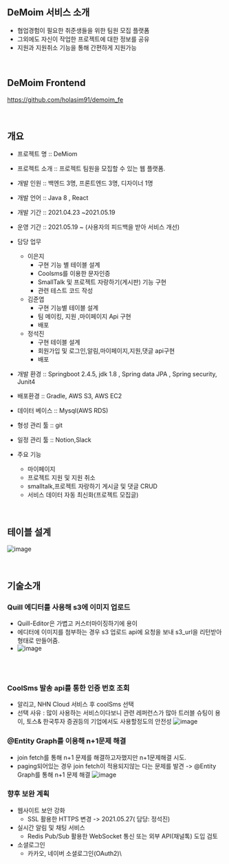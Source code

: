 <br>
<br>

## DeMoim 서비스 소개

- 협업경험이 필요한 취준생들을 위한 팀원 모집 플랫폼
- 그외에도 자신이 작업한 프로젝트에 대한 정보를 공유
- 지원과 지원취소 기능을 통해 간편하게 지원가능

<br>

## DeMoim Frontend 
https://github.com/holasim91/demoim_fe

<br>

## 개요

- 프로젝트 명 :: DeMiom

- 프로젝트 소개 :: 프로젝트 팀원을 모집할 수 있는 웹 플랫폼.

- 개발 인원 :: 백엔드 3명, 프론트엔드 3명, 디자이너 1명

- 개발 언어 ::  Java 8 , React

- 개발 기간 :: 2021.04.23 ~2021.05.19

- 운영 기간 :: 2021.05.19 ~ (사용자의 피드백을 받아 서비스 개선)

- 담당 업무  
  * 이은지
    + 구현 기능 별 테이블 설계
    +  Coolsms를 이용한 문자인증 
    +  SmallTalk 및 프로젝트 자랑하기(게시판) 기능 구현
    +  관련 테스트 코드 작성 
  * 김준엽
    + 구현 기능별 테이블 설계
    + 팀 메이킹, 지원 ,마이페이지 Api 구현
    + 배포
  * 정석진
    + 구현  테이블 설계
    + 회원가입 및 로그인,알림,마이페이지,지원,댓글 api구현
    + 배포

- 개발 환경 :: Springboot 2.4.5, jdk 1.8 , Spring data JPA , Spring security, Junit4

- 배포환경 :: Gradle, AWS S3, AWS EC2

- 데이터 베이스 :: Mysql(AWS RDS)

- 형성 관리 툴 :: git

- 일정 관리 툴 :: Notion,Slack

- 주요 기능 
  * 마이페이지 
  * 프로젝트 지원 및 지원 취소
  * smalltalk,프로젝트 자랑하기 게시글 및 댓글 CRUD
  * 서비스 데이터 자동 최신화(프로젝트 모집글)

<br>

## 테이블 설계 

![image](https://user-images.githubusercontent.com/78028746/119464301-8da69b80-bd7d-11eb-9f0e-b94edf8f95c2.png)


<br>

## 기술소개

### Quill 에디터를 사용해 s3에 이미지 업로드 

* Quill-Editor은 가볍고 커스터마이징하기에 용이
* 에디터에 이미지를 첨부하는 경우 s3 업로드 api에 요청을 보내 s3_url을 리턴받아 <mg src=""/>형태로 만들어줌.
* ![image](https://user-images.githubusercontent.com/78028746/119853471-31917200-bf4b-11eb-9536-e670e32a1cb1.png)

<br>
<br>

### CoolSms 발송 api를 통한 인증 번호 조회
* 알리고, NHN Cloud 서비스 후 coolSms 선택 
* 선택 사유 : 많이 사용하는 서비스이다보니 관련 레퍼런스가 많아 트러블 슈팅이 용이, 토스& 한국투자 증권등의 기업에서도 사용할정도의 안전성
![image](https://user-images.githubusercontent.com/78028746/120095121-14cd8800-c15f-11eb-8e3b-f8c71a55099f.png)

### @Entity Graph를 이용해 n+1문제 해결
* join fetch를 통해 n+1 문제를 해결하고자했지만 n+1문제해결 시도.
* paging되어있는 경우 join fetch이 적용되지않는 다는 문제를 발견 -> @Entity Graph를 통해 n+1 문제 해결
![image](https://user-images.githubusercontent.com/78028746/120094693-e5b61700-c15c-11eb-8e3e-3ba2ec694117.png)

### 향후 보완 계획

* 웹사이트 보안 강화
  * SSL 활용한 HTTPS 변경 -> 2021.05.27( 담당: 정석진)
* 실시간 알림 및 채팅 서비스
  * Redis Pub/Sub 활용한 WebSocket 통신 또는 외부 API(채널톡) 도입 검토
* 소셜로그인
  * 카카오, 네이버 소셜로그인(OAuth2)\
